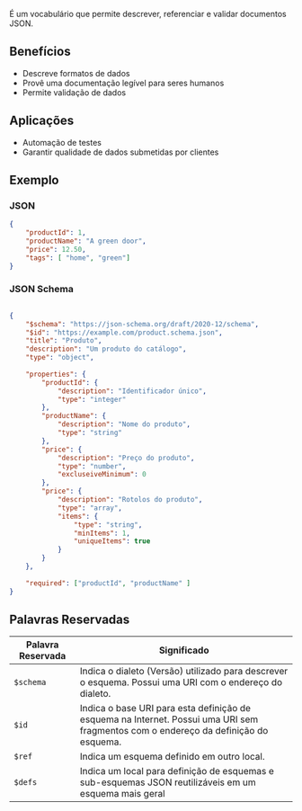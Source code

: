 É um vocabulário que permite descrever, referenciar e validar documentos JSON.

## Benefícios

- Descreve formatos de dados
- Provê uma documentação legível para seres humanos
- Permite validação de dados

## Aplicações

- Automação de testes
- Garantir qualidade de dados submetidas por clientes

## Exemplo

### JSON

```JSON
{
	"productId": 1,
	"productName": "A green door",
	"price": 12.50,
	"tags": [ "home", "green"]
}
```

### JSON Schema

```JSON

{
	"$schema": "https://json-schema.org/draft/2020-12/schema",
	"$id": "https://example.com/product.schema.json",
	"title": "Produto",
	"description": "Um produto do catálogo",
	"type": "object",
	
	"properties": {
		"productId": {
			"description": "Identificador único",
			"type": "integer"
		},
		"productName": {
			"description": "Nome do produto",
			"type": "string"
		},
		"price": {
			"description": "Preço do produto",
			"type": "number",
			"excluseiveMinimum": 0
		},
		"price": {
			"description": "Rotolos do produto",
			"type": "array",
			"items": {
				"type": "string",
				"minItems": 1,
				"uniqueItems": true
			}
		}
	},
	
	"required": ["productId", "productName" ]
}

```

## Palavras Reservadas

| Palavra Reservada | Significado                                                                                                                         |
| ----------------- | ----------------------------------------------------------------------------------------------------------------------------------- |
| `$schema`         | Indica o dialeto (Versão) utilizado para descrever o esquema. Possui uma URI com o endereço do dialeto.                             |
| `$id`             | Indica o base URI para esta definição de esquema na Internet. Possui uma URI sem fragmentos com o endereço da definição do esquema. |
| `$ref`            | Indica um esquema definido em outro local.                                                                                          |
| `$defs`           | Indica um local para definição de esquemas e sub-esquemas JSON reutilizáveis em um esquema mais geral                               |